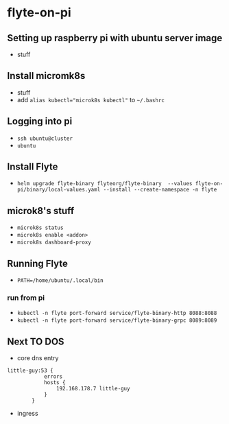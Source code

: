 # flyte-on-pi

## Setting up raspberry pi with ubuntu server image
- stuff
## Install micromk8s
- stuff
- add `alias kubectl="microk8s kubectl"` to `~/.bashrc`
## Logging into pi

- `ssh ubuntu@cluster`
- `ubuntu`

## Install Flyte
- `helm upgrade flyte-binary flyteorg/flyte-binary  --values flyte-on-pi/binary/local-values.yaml --install --create-namespace -n flyte`

## microk8's stuff

- `microk8s status`
- `microk8s enable <addon>`
- `microk8s dashboard-proxy`

## Running Flyte
- `PATH=/home/ubuntu/.local/bin`
### run from pi
- `kubectl -n flyte port-forward service/flyte-binary-http 8088:8088`
- `kubectl -n flyte port-forward service/flyte-binary-grpc 8089:8089`

## Next TO DOS
- core dns entry
```
little-guy:53 {
		    errors
		    hosts {       
		        192.168.178.7 little-guy       
		    }
		}
```

- ingress